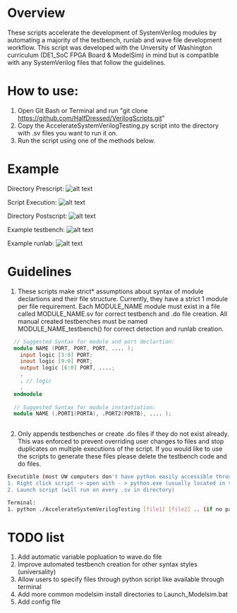 # Overview
These scripts accelerate the development of SystemVerilog modules by automating a majority of the testbench, runlab and wave file development workflow. This script was developed with the Unversity of Washington curriculum (DE1_SoC FPGA Board & ModelSim) in mind but is compatible with any SystemVerilog files that follow the guidelines.

# How to use:
1. Open Git Bash or Terminal and run "git clone https://github.com/HalfDressed/VerilogScripts.git"
2. Copy the AccelerateSystemVerilogTesting.py script into the directory with .sv files you want to run it on.
3. Run the script using one of the methods below.

# Example
Directory Prescript:
![alt text](https://i.imgur.com/rSe1bnu.png)

Script Execution:
![alt text](https://i.imgur.com/ECqw6vf.png)

Directory Postscript:
![alt text](https://i.imgur.com/3jQQS84.png)

Example testbench:
![alt text](https://i.imgur.com/e2H4vGM.png)

Example runlab:
![alt text](https://i.imgur.com/OV75BoJ.png)

# Guidelines
1. These scripts make strict* assumptions about syntax of module declartions and their file structure. Currently, they have a strict 1 module per file requirement. Each MODULE_NAME module must exist in a file called MODULE_NAME.sv for correct testbench and .do file creation. All manual created testbenches must be named MODULE_NAME_testbench() for correct detection and runlab creation. 

```verilog
  // Suggested Syntax for module and port declartion:
  module NAME (PORT, PORT, PORT, .... ); 
    input logic [3:0] PORT;
    inout logic [9:0] PORT;
    output logic [6:0] PORT, ....;
    .
    . // logic
    .
  endmodule
 
  // Suggested Syntax for module instantiation:
  module NAME (.PORT1(PORTA), .PORT2(PORTB), .... ); 
  
```
2. Only appends testbenches or create .do files if they do not exist already. This was enforced to prevent overriding user changes to files and stop duplicates on multiple executions of the script. If you would like to use the scripts to generate these files please delete the testbench code and do files. 

```sh
Executible (most UW computers don't have python easily accessible through terminal):
1. Right click script -> open with - > python.exe (usually located in the install directory of Spyder at C:\ProgramData\Anaconda3\)
2. Launch script (will run on every .sv in directory)
```

```sh
Terminal:
1. python ./AccelerateSystemVerilogTesting [file1] [file2] .. (if no parameters given runs on *.sv files in directory)
```

# TODO list
1. Add automatic variable popluation to wave.do file
2. Improve automated testbench creation for other syntax styles (universality)
3. Allow users to specify files through python script like available through terminal
4. Add more common modelsim install directories to Launch_Modelsim.bat
5. Add config file

